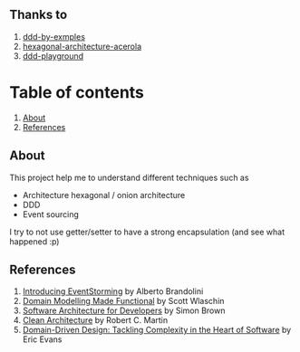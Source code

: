 ## Thanks to

1. [ddd-by-exmples](https://github.com/ddd-by-examples/library/)
2. [hexagonal-architecture-acerola](https://github.com/ivanpaulovich/hexagonal-architecture-acerola)
3. [ddd-playground](https://github.com/jorge07/ddd-playground/)

# Table of contents

1. [About](#about)
2. [References](#references)

## About

This project help me to understand different techniques such as
- Architecture hexagonal / onion architecture
- DDD
- Event sourcing

I try to not use getter/setter to have a strong encapsulation (and see what happened :p)

## References

1. [Introducing EventStorming](https://leanpub.com/introducing_eventstorming) by Alberto Brandolini
2. [Domain Modelling Made Functional](https://pragprog.com/book/swdddf/domain-modeling-made-functional) by Scott Wlaschin
3. [Software Architecture for Developers](https://softwarearchitecturefordevelopers.com) by Simon Brown
4. [Clean Architecture](https://www.amazon.com/Clean-Architecture-Craftsmans-Software-Structure/dp/0134494164) by Robert C. Martin
5. [Domain-Driven Design: Tackling Complexity in the Heart of Software](https://www.amazon.com/Domain-Driven-Design-Tackling-Complexity-Software/dp/0321125215) by Eric Evans
